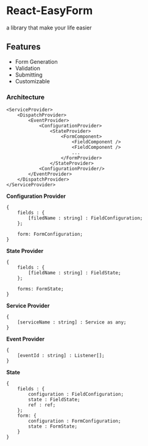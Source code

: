 # React-EasyForm

a library that make your life easier

## Features

* Form Generation
* Validation
* Submitting
* Customizable



### Architecture


    <ServiceProvider>
        <DispatchProvider>
            <EventProvider>
                <ConfigurationProvider>
                    <StateProvider>
                        <FormComponent>
                            <FieldComponent />
                            <FieldComponent />
                            ...
                        </FormProvider>
                    </StateProvider>
                <ConfigurationProvider/>
            </EventProvider>
        </DispatchProvider>
    </ServiceProvider>



**Configuration Provider**

    {
        fields : {
            [filedName : string] : FieldConfiguration;
        };

        form: FormConfiguration;
    }


**State Provider**

    {
        fields : {
            [fieldName : string] : FieldState;
        };

        forms: FormState;
    }

**Service Provider** 

    {
        [serviceName : string] : Service as any;
    }

**Event Provider**

    {
        [eventId : string] : Listener[];
    }



**State**


    {
        fields : {
            configuration : FieldConfiguration;
            state : FieldState;
            ref : ref;
        };
        form: {
            configuration : FormConfiguration;
            state : FormState;
        }
    }
